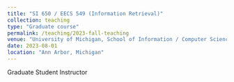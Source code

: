 ```yaml
---
title: "SI 650 / EECS 549 (Information Retrieval)"
collection: teaching
type: "Graduate course"
permalink: /teaching/2023-fall-teaching
venue: "University of Michigan, School of Information / Computer Science and Engineering"
date: 2023-08-01
location: "Ann Arbor, Michigan"
---
```



Graduate Student Instructor
